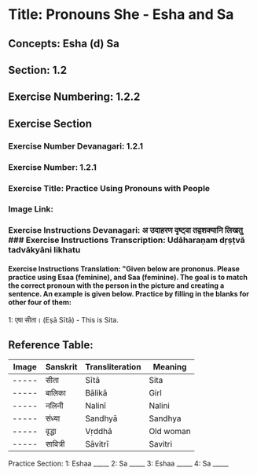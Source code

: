 # Title: Pronouns She -  Esha and Sa
## Concepts: Esha (d) Sa
## Section: 1.2
## Exercise Numbering: 1.2.2

## Exercise Section 
### Exercise Number Devanagari: 1.2.1 
### Exercise Number: 1.2.1 
### Exercise Title: Practice Using Pronouns with People
### Image Link:   
### Exercise Instructions Devanagari: अ उदाहरण दृष्ट्वा तद्वशक्यानि लिखतु ### Exercise Instructions Transcription: Udāharaṇam dṛṣṭvā tadvākyāni likhatu
#### Exercise Instructions Translation: "Given below are  prononus.  Please practice using Esaa (feminine), and Saa (feminine). The goal is to match the correct pronoun with the person in the picture and creating a sentence.  An example is given below.  Practice by filling in the blanks for other four of them:
1: एषा सीता। (Eṣā Sītā) - This is Sita.

## Reference Table: 
|Image| Sanskrit   | Transliteration | Meaning    |
|-----|------------|-----------------|------------|
|-----| सीता       | Sītā            | Sita       |
|-----| बालिका     | Bālikā          | Girl       |
|-----| नलिनी      | Nalinī          | Nalini     |
|-----| संध्या      | Sandhyā         | Sandhya    |
|-----| वृद्धा      | Vṛddhā          | Old woman  |
|-----| सावित्री    | Sāvitrī         | Savitri    |

Practice Section:
1: Eshaa _____
2: Sa _____
3: Eshaa _____
4: Sa _____
